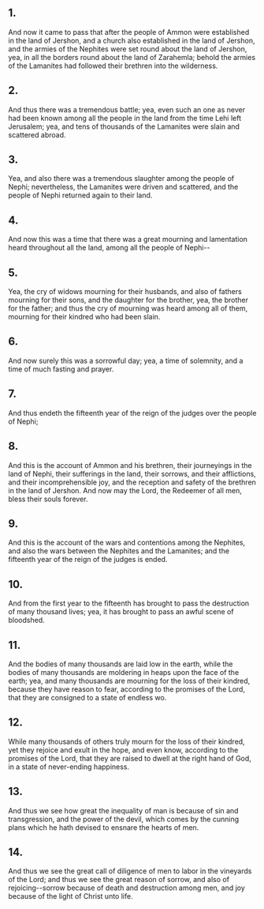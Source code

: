 ## 1.
And now it came to pass that after the people of Ammon were established in the land of Jershon, and a church also established in the land of Jershon, and the armies of the Nephites were set round about the land of Jershon, yea, in all the borders round about the land of Zarahemla; behold the armies of the Lamanites had followed their brethren into the wilderness.
## 2.
And thus there was a tremendous battle; yea, even such an one as never had been known among all the people in the land from the time Lehi left Jerusalem; yea, and tens of thousands of the Lamanites were slain and scattered abroad.
## 3.
Yea, and also there was a tremendous slaughter among the people of Nephi; nevertheless, the Lamanites were driven and scattered, and the people of Nephi returned again to their land.
## 4.
And now this was a time that there was a great mourning and lamentation heard throughout all the land, among all the people of Nephi--
## 5.
Yea, the cry of widows mourning for their husbands, and also of fathers mourning for their sons, and the daughter for the brother, yea, the brother for the father; and thus the cry of mourning was heard among all of them, mourning for their kindred who had been slain.
## 6.
And now surely this was a sorrowful day; yea, a time of solemnity, and a time of much fasting and prayer.
## 7.
And thus endeth the fifteenth year of the reign of the judges over the people of Nephi;
## 8.
And this is the account of Ammon and his brethren, their journeyings in the land of Nephi, their sufferings in the land, their sorrows, and their afflictions, and their incomprehensible joy, and the reception and safety of the brethren in the land of Jershon. And now may the Lord, the Redeemer of all men, bless their souls forever.
## 9.
And this is the account of the wars and contentions among the Nephites, and also the wars between the Nephites and the Lamanites; and the fifteenth year of the reign of the judges is ended.
## 10.
And from the first year to the fifteenth has brought to pass the destruction of many thousand lives; yea, it has brought to pass an awful scene of bloodshed.
## 11.
And the bodies of many thousands are laid low in the earth, while the bodies of many thousands are moldering in heaps upon the face of the earth; yea, and many thousands are mourning for the loss of their kindred, because they have reason to fear, according to the promises of the Lord, that they are consigned to a state of endless wo.
## 12.
While many thousands of others truly mourn for the loss of their kindred, yet they rejoice and exult in the hope, and even know, according to the promises of the Lord, that they are raised to dwell at the right hand of God, in a state of never-ending happiness.
## 13.
And thus we see how great the inequality of man is because of sin and transgression, and the power of the devil, which comes by the cunning plans which he hath devised to ensnare the hearts of men.
## 14.
And thus we see the great call of diligence of men to labor in the vineyards of the Lord; and thus we see the great reason of sorrow, and also of rejoicing--sorrow because of death and destruction among men, and joy because of the light of Christ unto life.
